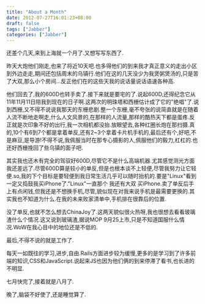 ```yaml
---
title: "About a Month"
date: 2012-07-27T16:01:23+08:00
draft: false
tags: ["Jabber"]
categories: ["Jabber"]
---
```


还差个几天,来到上海就一个月了.又想写写东西了.

昨天大炮他们刚走,也来了将近10天吧.也多得他们的到来我才真正意义的走出小区到外边走走,期间还包括周末的乌镇行.他们在这的几天没少为我煲粥煲汤的,只是苦了大双,那么小个房间…反正他们在的这些天我的说话量说话语速各种高.

他们回去了,我的600D也转手卖了.接下来就是要宅的了.说起600D,还得纪念它从11年11月11日陪我到现在的日子啊.这两次的明珠塔和西栅估计成了它的"绝唱"了.说到西栅,又不得不说说我那天的东栅悲剧.整一个东栅,毫不夸张的说简直就是在随着人流不断地走啊走,什么人文风景的,在那样的人流量,那样的酷热天下都是蛋疼.反正就是次印象不好的出行,我一次相机都没抬.放眼望去,各种红圈长炮在那扫摄.真的,10个有6到7个都是拿着单反,还有2~3个拿着卡片机手机的,最后还有个,好吧,不是麻豆,是导游!不得不说,我佩服当时在那专心摄影的人,佩服他们的毅力,杠杠的.也还好西栅挽回了些乌镇的面子吧.

其实我也还木有完全的驾驭好600D,尽管它不是什么高端机器.尤其感觉测光方面我还差远了.尽管600D算是较小的单反,但是也根本谈不上轻便,尽管我努力让它轻便.so,我的下个目标是要轻便到我日常生活几乎可以随时抬机的.要是"Linux"看到一定又捣鼓我买iPhone了."Linux"一直那个 我还有大双 买iPhone.卖了单反后手上有点闲钱,但我还是不想换手机,尽管,貌似现在对我来说手机是最需要更换的.其实我也不知道为什么.在我的未来败家清单中,手机排在很靠后的位置.

没了单反,也就不怎么想去ChinaJoy了.这两天貌似很火热呀,我也很想去看看玻璃渣什么个情况.这又说到玻璃渣,据说MOP 9月25上市,只是不知道国服什么情况.WoW在我心目中的地位还是不低的.

最后,不得不说的就是工作了.

每天一如既往的学习,进步,自由.Rails方面进步较为缓慢,更多的是学习到了许多前端的知识,CSS和JavaScript.说起来JS也因为他们俩的到来停滞了看书,也长进的不明显.

七月快完了,接着就是八月了.

晚了,脑袋不好使了,还是睡觉算了.